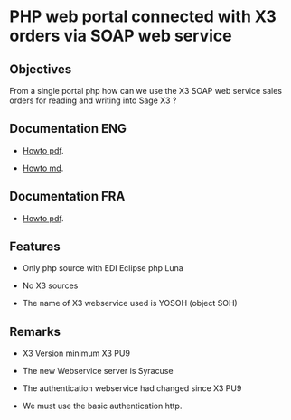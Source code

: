 # PHP web portal connected with X3 orders via SOAP web service

## Objectives

From a single portal php how can we use the X3 SOAP web service sales orders for reading and writing into Sage X3 ?

## Documentation ENG

* [Howto pdf](https://github.com/Sage-ERP-X3/sample-x3-ws-php-webportal/blob/master/doc/pdf/Create_a_WebPortal_SageX3_WebServices_ENG.pdf).
	
* [Howto md](https://github.com/Sage-ERP-X3/sample-x3-ws-php-webportal/blob/master/doc/md/Create_a_WebPortal_SageX3_WebServices_ENG.md).

## Documentation FRA

* [Howto pdf](https://github.com/Sage-ERP-X3/sample-x3-ws-php-webportal/blob/master/doc/pdf/Create_a_WebPortal_SageX3_WebServices_FRA.pdf).
	

## Features

* Only php source with EDI Eclipse php Luna

* No X3 sources

* The name of X3 webservice used is YOSOH (object SOH)

## Remarks

* X3 Version minimum  X3 PU9

* The new Webservice server is Syracuse

* The authentication webservice had changed since X3 PU9

* We must use the basic authentication http.
